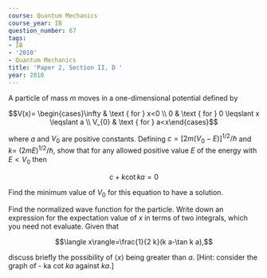 ```yaml
---
course: Quantum Mechanics
course_year: IB
question_number: 67
tags:
- IB
- '2010'
- Quantum Mechanics
title: 'Paper 2, Section II, D '
year: 2010
---
```




A particle of mass $m$ moves in a one-dimensional potential defined by

$$V(x)= \begin{cases}\infty & \text { for } x<0 \\ 0 & \text { for } 0 \leqslant x \leqslant a \\ V_{0} & \text { for } a<x\end{cases}$$

where $a$ and $V_{0}$ are positive constants. Defining $c=\left[2 m\left(V_{0}-E\right)\right]^{1 / 2} / \hbar$ and $k=$ $(2 m E)^{1 / 2} / \hbar$, show that for any allowed positive value $E$ of the energy with $E<V_{0}$ then

$$c+k \cot k a=0$$

Find the minimum value of $V_{0}$ for this equation to have a solution.

Find the normalized wave function for the particle. Write down an expression for the expectation value of $x$ in terms of two integrals, which you need not evaluate. Given that

$$\langle x\rangle=\frac{1}{2 k}(k a-\tan k a),$$

discuss briefly the possibility of $\langle x\rangle$ being greater than $a$. [Hint: consider the graph of - ka cot $k a$ against $k a .]$